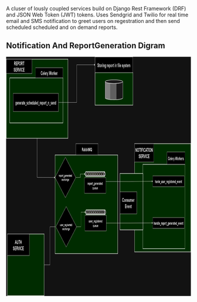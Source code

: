 A cluser of lously coupled services build on Django Rest Framework (DRF) and JSON Web Token (JWT) tokens.
Uses Sendgrid and Twilio for real time email and SMS notification to greet users on regestration and then
send scheduled scheduled and on demand reports.


<!-- ABOUT THE PROJECT -->
## Notification And ReportGeneration Digram

<a href="https://github.com/argho1/User_Monitor/blob/main/c.png">
  <img src="Notification_N_RrportGeneration_Digram.png" alt="Notification_N_RrportGeneration_Digram" width="1300" height="650">
</a>
